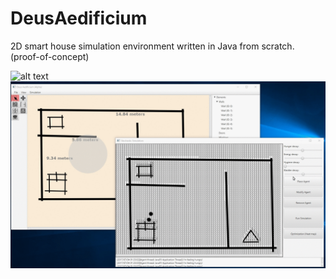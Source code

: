 # DeusAedificium
2D smart house simulation environment written in Java from scratch. (proof-of-concept)

![alt text](9UnuojpP26.gif "Running the simulation")
![alt text](COAa3DLuNu.gif "Running the simulation with sensors")
